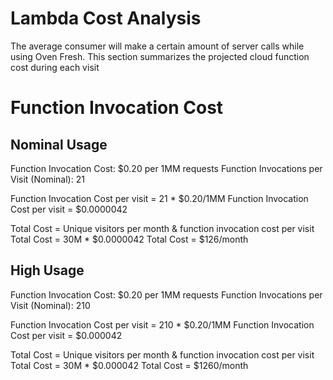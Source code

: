 Lambda Cost Analysis
====================

The average consumer will make a certain amount of server calls while using Oven Fresh.  This section summarizes the projected cloud function cost during each visit

# Function Invocation Cost

## Nominal Usage

Function Invocation Cost: $0.20 per 1MM requests
Function Invocations per Visit (Nominal): 21

Function Invocation Cost per visit = 21 * $0.20/1MM
Function Invocation Cost per visit = $0.0000042

Total Cost = Unique visitors per month & function invocation cost per visit
Total Cost = 30M * $0.0000042
Total Cost = $126/month

## High Usage

Function Invocation Cost: $0.20 per 1MM requests
Function Invocations per Visit (Nominal): 210

Function Invocation Cost per visit = 210 * $0.20/1MM
Function Invocation Cost per visit = $0.000042

Total Cost = Unique visitors per month & function invocation cost per visit
Total Cost = 30M * $0.000042
Total Cost = $1260/month
